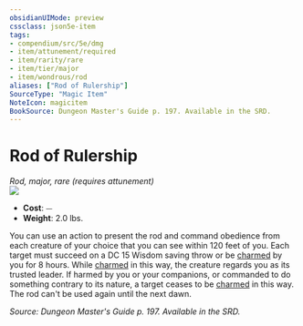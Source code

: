 ```yaml
---
obsidianUIMode: preview
cssclass: json5e-item
tags:
- compendium/src/5e/dmg
- item/attunement/required
- item/rarity/rare
- item/tier/major
- item/wondrous/rod
aliases: ["Rod of Rulership"]
SourceType: "Magic Item"
NoteIcon: magicitem
BookSource: Dungeon Master's Guide p. 197. Available in the SRD.
---
```

# Rod of Rulership
*Rod, major, rare (requires attunement)*  
![](/2-Mechanics/CLI/items/img/rod-of-rulership.webp#right)  

- **Cost**: ⏤
- **Weight**: 2.0 lbs.

You can use an action to present the rod and command obedience from each creature of your choice that you can see within 120 feet of you. Each target must succeed on a DC 15 Wisdom saving throw or be [charmed](/2-Mechanics/CLI/rules/conditions.md#charmed) by you for 8 hours. While [charmed](/2-Mechanics/CLI/rules/conditions.md#charmed) in this way, the creature regards you as its trusted leader. If harmed by you or your companions, or commanded to do something contrary to its nature, a target ceases to be [charmed](/2-Mechanics/CLI/rules/conditions.md#charmed) in this way. The rod can't be used again until the next dawn.

*Source: Dungeon Master's Guide p. 197. Available in the SRD.*